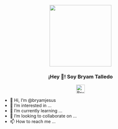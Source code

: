 <p align="center" width="300">
   <img align="center" width="200" src="" />
   <h3 align="center">¡Hey 👋! Soy Bryam Talledo</h3>
</p>

<p align="center">
   <a href="https://www.linkedin.com/in/bryam-jesus-talledo-garcia-b5ab1b1b7/" target="blank">
    <img align="center" src="https://cdn.jsdelivr.net/npm/simple-icons@3.0.1/icons/linkedin.svg" alt="Bryam Jesus Talledo Garcia" height="28px" width="28px" />
  </a>
</p>



- 👋 Hi, I’m @bryamjesus
- 👀 I’m interested in ...
- 🌱 I’m currently learning ...
- 💞️ I’m looking to collaborate on ...
- 📫 How to reach me ...

<!---
bryamjesus/bryamjesus is a ✨ special ✨ repository because its `README.md` (this file) appears on your GitHub profile.
You can click the Preview link to take a look at your changes.
--->
